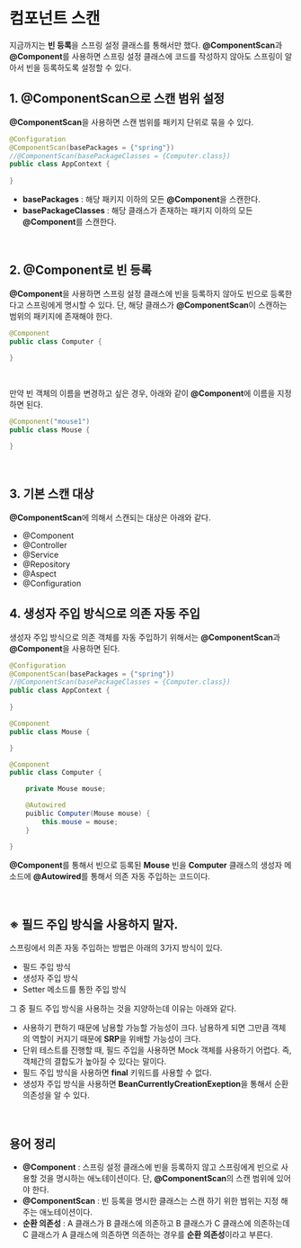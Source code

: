 # 컴포넌트 스캔

지금까지는 **빈 등록**을 스프링 설정 클래스를 통해서만 했다. **@ComponentScan**과 **@Component**를 사용하면 스프링 설정 클래스에 코드를 작성하지 않아도 스프링이 알아서 빈을 등록하도록 설정할 수 있다.

## 1. @ComponentScan으로 스캔 범위 설정

**@ComponentScan**을 사용하면 스캔 범위를 패키지 단위로 묶을 수 있다.

```java
@Configuration
@ComponentScan(basePackages = {"spring"})
//@ComponentScan(basePackageClasses = {Computer.class})
public class AppContext {
  
}
```

- **basePackages** : 해당 패키지 이하의 모든 **@Component**을 스캔한다.
- **basePackageClasses** : 해당 클래스가 존재하는 패키지 이하의 모든 **@Component**를 스캔한다.

<br>

## 2. @Component로 빈 등록

**@Component**을 사용하면 스프링 설정 클래스에 빈을 등록하지 않아도 빈으로 등록한다고 스프링에게 명시할 수 있다. 단, 해당 클래스가 **@ComponentScan**이 스캔하는 범위의 패키지에 존재해야 한다.

```java
@Component
public class Computer {

}
```

<br>

만약 빈 객체의 이름을 변경하고 싶은 경우, 아래와 같이 **@Component**에 이름을 지정하면 된다.
```java
@Component("mouse1")
public class Mouse {

}
```

<br>

## 3. 기본 스캔 대상

**@ComponentScan**에 의해서 스캔되는 대상은 아래와 같다.

- @Component
- @Controller
- @Service
- @Repository
- @Aspect
- @Configuration

## 4. 생성자 주입 방식으로 의존 자동 주입

생성자 주입 방식으로 의존 객체를 자동 주입하기 위해서는 **@ComponentScan**과 **@Component**을 사용하면 된다.

```java
@Configuration
@ComponentScan(basePackages = {"spring"})
//@ComponentScan(basePackageClasses = {Computer.class})
public class AppContext {
  
}
```

```java
@Component
public class Mouse {

}
```

```java
@Component
public class Computer {

    private Mouse mouse;

    @Autowired
    puiblic Computer(Mouse mouse) {
        this.mouse = mouse;
    } 

}
```

**@Component**를 통해서 빈으로 등록된 **Mouse** 빈을 **Computer** 클래스의 생성자 메소드에 **@Autowired**를 통해서 의존 자동 주입하는 코드이다.

<br>

## ※ 필드 주입 방식을 사용하지 말자.

스프링에서 의존 자동 주입하는 방법은 아래의 3가지 방식이 있다.

- 필드 주입 방식
- 생성자 주입 방식
- Setter 메소드를 통한 주입 방식

그 중 필드 주입 방식을 사용하는 것을 지양하는데 이유는 아래와 같다.

- 사용하기 편하기 때문에 남용할 가능할 가능성이 크다. 남용하게 되면 그만큼 객체의 역할이 커지기 때문에 **SRP**을 위배할 가능성이 크다.
- 단위 테스트를 진행할 때, 필드 주입을 사용하면 Mock 객체를 사용하기 어렵다. 즉, 객체간의 결합도가 높아질 수 있다는 말이다.
- 필드 주입 방식을 사용하면 **final** 키워드를 사용할 수 없다.
- 생성자 주입 방식을 사용하면 **BeanCurrentlyCreationExeption**을 통해서 순환 의존성을 알 수 있다.

<br>

## 용어 정리

- **@Component** : 스프링 설정 클래스에 빈을 등록하지 않고 스프링에게 빈으로 사용할 것을 명시하는 애노테이션이다. 단, **@ComponentScan**의 스캔 범위에 있어야 한다.  
- **@ComponentScan** : 빈 등록을 명시한 클래스는 스캔 하기 위한 범위는 지정 해주는 애노테이션이다.  
- **순환 의존성** : A 클래스가 B 클래스에 의존하고 B 클래스가 C 클래스에 의존하는데 C 클래스가 A 클래스에 의존하면 의존하는 경우를 **순환 의존성**이라고 부른다.  